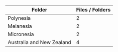 | Folder                    |   Files / Folders |
|---------------------------|-------------------|
| Polynesia                 |                 2 |
| Melanesia                 |                 2 |
| Micronesia                |                 2 |
| Australia and New Zealand |                 4 |
